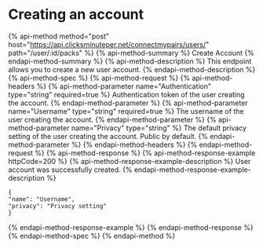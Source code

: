 # Creating an account

{% api-method method="post" host="https://api.clicksminuteper.net/connectmypairs/users/" path="/user/:id/packs" %}
{% api-method-summary %}
Create Account
{% endapi-method-summary %}
{% api-method-description %}
This endpoint allows you to create a new user account.
{% endapi-method-description %}
{% api-method-spec %}
{% api-method-request %}
{% api-method-headers %}
{% api-method-parameter name="Authentication" type="string" required=true %}
Authentication token of the user creating the account.
{% endapi-method-parameter %}
{% api-method-parameter name="Username" type="string" required=true %}
The username of the user creating the account.
{% endapi-method-parameter %}
{% api-method-parameter name="Privacy" type="string" %}
The default privacy setting of the user creating the account. Public by default.
{% endapi-method-parameter %}
{% endapi-method-headers %}
{% endapi-method-request %}
{% api-method-response %}
{% api-method-response-example httpCode=200 %}
{% api-method-response-example-description %}
User account was successfully created.
{% endapi-method-response-example-description %}
```
{    
"name": "Username",    
"privacy": "Privacy setting"
}
```
{% endapi-method-response-example %}
{% endapi-method-response %}
{% endapi-method-spec %}
{% endapi-method %}

